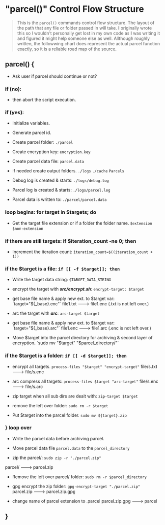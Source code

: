 # "parcel()" Control Flow Structure

> This is the `parcel()` commands control flow structure. The layout of the path that any file or folder passed in will take. I originally wrote this so I wouldn't personally get lost in my own code as I was writing it and figured it might help someone else as well. Allthough roughly written, the followwing chart does represent the actual parcel function exactly, so it is a reliable road map of the source. 

## parcel() {

  - Ask user if parcel should continue or not?

###  if (no):

  - then abort the script execution.

### if (yes):  

  - Initialize variables.
  - Generate parcel id.

  - Create parcel folder: `./parcel`
  - Create encryption key: `encryption.key`
  - Create parcel data file: `parcel.data`

  - If needed create output folders. `./logs` `./cache` `Parcels`

  - Debug log is created & starts: `./logs/debug.log` 
  - Parcel log is created & starts: `./logs/parcel.log`
  - Parcel data is written to: `./parcel/parcel.data`
  
### loop begins: for target in $targets; do

  - Get the target file extension or if a folder the folder name. `$extension` `$non-extension`
  
### if there are still targets: if $iteration_count -ne 0; then

  - Increment the iteration count: `iteration_count=$((iteration_count + 1))`

### if the $target is a file: `if [[ -f $target]]; then`

  - Write the target data string: `$TARGET_DATA_STRING`
  
  - encrypt the target with ***src/encrypt.sh***: `encrypt-target: $target`
  - get base file name & apply new ext. to $target var: `target="${_base}.enc"`
file1.txt ---> file1.enc (.txt is not left over.)

  - arc the target with ***arc***: `arc-target $target`
  - get base file name & apply new ext. to $target var: `target="${_base}.arc"`
file1.enc ---> file1.arc (.enc is not left over.)

  - Move $target into the parcel directory for archiving & second layer of encryption.
  `sudo mv "$target" "$parcel_directory/"`

### if the $target is a folder: `if [[ -d $target]]; then`

  - encrypt all targets. `process-files "$target" "encrypt-target"`
file/s.txt ---> file/s.enc
  
  - arc compress all targets: `process-files $target "arc-target"`
file/s.enc ---> file/s.arc

  - zip target when all sub dirs are dealt with: `zip-target $target`

  - remove the left over folder: `sudo rm -r $target`
 
  - Put $target into the parcel folder. `sudo mv ${target}.zip` 
    
### } loop over

- Write the parcel data before archiving parcel.

- Move parcel data file `parcel.data` to the `parcel_directory`

- zip the parcel/: `sudo zip -r "./parcel.zip"`

parcel/ ---> parcel.zip

- Remove the left over parcel/ folder: `sudo rm -r $parcel_directory`

- gpg encrypt the zip folder: `gpg-encrypt-target "./parcel.zip"`
parcel.zip ---> parcel.zip.gpg

- change name of parcel extension to .parcel
parcel.zip.gpg ---> parcel



## }
